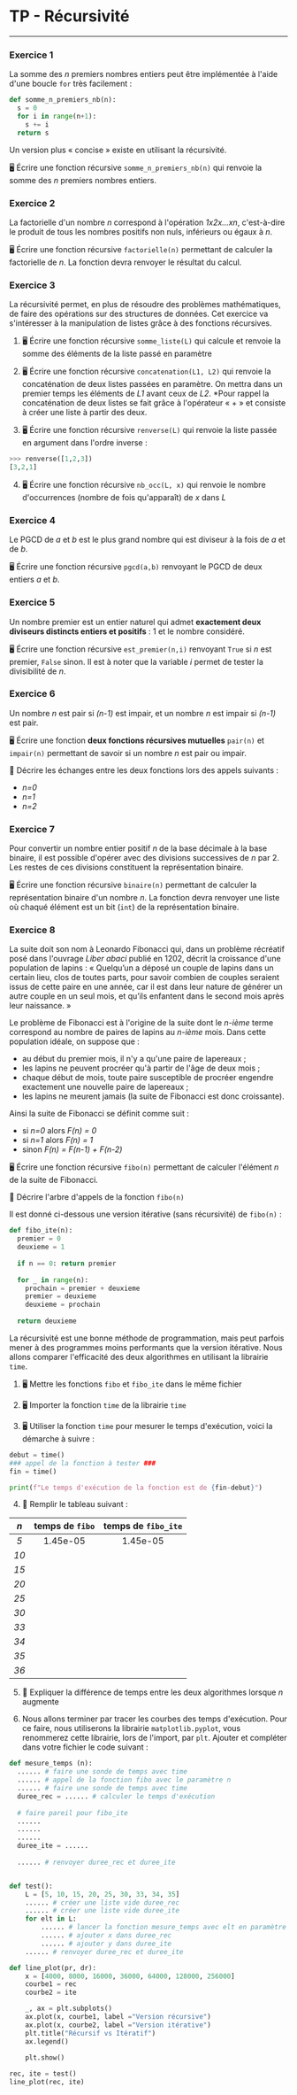 # TP - Récursivité

---

### Exercice 1

La somme des *n* premiers nombres entiers peut être implémentée à l'aide d'une boucle ```for``` très facilement :

```python
def somme_n_premiers_nb(n):
  s = 0
  for i in range(n+1):
    s += i
  return s
```

Un version plus « concise » existe en utilisant la récursivité.

🖥️ Écrire une fonction récursive ```somme_n_premiers_nb(n)``` qui renvoie la somme des *n* premiers nombres entiers.


### Exercice 2

La factorielle d'un nombre *n* correspond à l'opération *1x2x...xn*, c'est-à-dire le produit de tous les nombres positifs non nuls, inférieurs ou égaux à *n*.

🖥️ Écrire une fonction récursive ```factorielle(n)``` permettant de calculer la factorielle de *n*. La fonction devra renvoyer le résultat du calcul.


### Exercice 3

La récursivité permet, en plus de résoudre des problèmes mathématiques, de faire des opérations sur des structures de données. Cet exercice va s'intéresser à la manipulation de listes grâce à des fonctions récursives.

1. 🖥️ Écrire une fonction récursive ```somme_liste(L)``` qui calcule et renvoie la somme des éléments de la liste passé en paramètre

2. 🖥️ Écrire une fonction récursive ```concatenation(L1, L2)``` qui renvoie la concaténation de deux listes passées en paramètre. On mettra dans un premier temps les éléments de *L1* avant ceux de *L2*. *Pour rappel la concaténation de deux listes se fait grâce à l'opérateur « + » et consiste à créer une liste à partir des deux.

3. 🖥️ Écrire une fonction récursive ```renverse(L)``` qui renvoie la liste passée en argument dans l'ordre inverse :

```python
>>> renverse([1,2,3])
[3,2,1]
```

4. 🖥️ Écrire une fonction récursive ```nb_occ(L, x)``` qui renvoie le nombre d'occurrences (nombre de fois qu'apparaît) de *x* dans *L*


### Exercice 4

Le PGCD de *a* et *b* est le plus grand nombre qui est diviseur à la fois de *a* et de *b*.

🖥️ Écrire une fonction récursive ```pgcd(a,b)``` renvoyant le PGCD de deux entiers *a* et *b*.


### Exercice 5

Un nombre premier est un entier naturel qui admet **exactement deux diviseurs distincts entiers et positifs** : 1 et le nombre considéré.

🖥️ Écrire une fonction récursive ```est_premier(n,i)``` renvoyant ```True``` si *n* est premier, ```False``` sinon. Il est à noter que la variable *i* permet de tester la divisibilité de *n*.


### Exercice 6

Un nombre *n* est pair si *(n-1)* est impair, et un nombre *n* est impair si *(n-1)* est pair.

🖥️ Écrire une fonction **deux fonctions récursives mutuelles** ```pair(n)``` et ```impair(n)``` permettant de savoir si un nombre *n* est pair ou impair.

📝 Décrire les échanges entre les deux fonctions lors des appels suivants :

- *n=0*
- *n=1*
- *n=2*


### Exercice 7

Pour convertir un nombre entier positif *n* de la base décimale à la base binaire, il est possible d'opérer avec des divisions successives de *n* par 2. Les restes de ces divisions constituent la représentation binaire.

🖥️ Écrire une fonction récursive ```binaire(n)``` permettant de calculer la représentation binaire d'un nombre *n*. La fonction devra renvoyer une liste où chaqué élément est un bit (```int```) de la représentation binaire.


### Exercice 8

La suite doit son nom à Leonardo Fibonacci qui, dans un problème récréatif posé dans l'ouvrage *Liber abaci* publié en 1202, décrit la croissance d'une population de lapins : « Quelqu’un a déposé un couple de lapins dans un certain lieu, clos de toutes parts, pour savoir combien de couples seraient issus de cette paire en une année, car il est dans leur nature de générer un autre couple en un seul mois, et qu’ils enfantent dans le second mois après leur naissance. »

Le problème de Fibonacci est à l'origine de la suite dont le *n-ième* terme correspond au nombre de paires de lapins au *n-ième* mois. Dans cette population idéale, on suppose que :

- au début du premier mois, il n'y a qu'une paire de lapereaux ;
- les lapins ne peuvent procréer qu'à partir de l'âge de deux mois ;
- chaque début de mois, toute paire susceptible de procréer engendre exactement une nouvelle paire de lapereaux ;
- les lapins ne meurent jamais (la suite de Fibonacci est donc croissante).

Ainsi la suite de Fibonacci se définit comme suit :

- si *n=0* alors *F(n) = 0*
- si *n=1* alors *F(n) = 1*
- sinon *F(n) = F(n-1) + F(n-2)*

🖥️ Écrire une fonction récursive ```fibo(n)``` permettant de calculer l'élément *n* de la suite de Fibonacci.

📝 Décrire l'arbre d'appels de la fonction ```fibo(n)```

Il est donné ci-dessous une version itérative (sans récursivité) de ```fibo(n)``` :

```python
def fibo_ite(n):
  premier = 0
  deuxieme = 1
  
  if n == 0: return premier
  
  for _ in range(n):
    prochain = premier + deuxieme
    premier = deuxieme
    deuxieme = prochain
    
  return deuxieme
```

La récursivité est une bonne méthode de programmation, mais peut parfois mener à des programmes moins performants que la version itérative. Nous allons comparer l'efficacité des deux algorithmes en utilisant la librairie ```time```.

1. 🖥️ Mettre les fonctions ```fibo``` et ```fibo_ite``` dans le même fichier

2. 🖥️ Importer la fonction ```time``` de la librairie ```time```

3. 🖥️ Utiliser la fonction ```time``` pour mesurer le temps d'exécution, voici la démarche à suivre :

```python
debut = time()
### appel de la fonction à tester ###
fin = time()

print(f"Le temps d'exécution de la fonction est de {fin-debut}")
```

4. 📝 Remplir le tableau suivant :

| *n* | temps de ```fibo``` | temps de ```fibo_ite``` |
| :-: | :-: | :-: |
| *5* | 1.45e-05 | 1.45e-05 |
| *10* | | |
| *15* | | |
| *20* | | |
| *25* | | |
| *30* | | |
| *33* | | |
| *34* | | |
| *35* | | |
| *36* | | |

5. 📝 Expliquer la différence de temps entre les deux algorithmes lorsque *n* augmente

6. Nous allons terminer par tracer les courbes des temps d'exécution. Pour ce faire, nous utiliserons la librairie ```matplotlib.pyplot```, vous renommerez cette librairie, lors de l'import, par ```plt```. Ajouter et compléter dans votre fichier le code suivant :


```python
def mesure_temps (n):
  ...... # faire une sonde de temps avec time
  ...... # appel de la fonction fibo avec le paramètre n
  ...... # faire une sonde de temps avec time
  duree_rec = ...... # calculer le temps d'exécution
  
  # faire pareil pour fibo_ite
  ......
  ......
  ......
  duree_ite = ......
  
  ...... # renvoyer duree_rec et duree_ite


def test():
    L = [5, 10, 15, 20, 25, 30, 33, 34, 35]
    ...... # créer une liste vide duree_rec
    ...... # créer une liste vide duree_ite
    for elt in L:
        ...... # lancer la fonction mesure_temps avec elt en paramètre et récupérer les résultats dans x et y
        ...... # ajouter x dans duree_rec
        ...... # ajouter y dans duree_ite
    ...... # renvoyer duree_rec et duree_ite

def line_plot(pr, dr):
    x = [4000, 8000, 16000, 36000, 64000, 128000, 256000]
    courbe1 = rec
    courbe2 = ite

    _, ax = plt.subplots()
    ax.plot(x, courbe1, label ="Version récursive")
    ax.plot(x, courbe2, label ="Version itérative")
    plt.title("Récursif vs Itératif")
    ax.legend()

    plt.show()
    
rec, ite = test()
line_plot(rec, ite)
```
